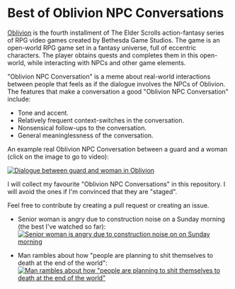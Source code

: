 Best of Oblivion NPC Conversations
==================================
[Oblivion] is the fourth installment of The Elder Scrolls action-fantasy series of RPG video games created by Bethesda Game Studios. The game is an open-world RPG game set in a fantasy universe, full of eccentric characters. The player obtains quests and completes them in this open-world, while interacting with NPCs and other game elements.

"Oblivion NPC Conversation" is a meme about real-world interactions between people that feels as if the dialogue involves the NPCs of Oblivion. The features that make a conversation a good "Oblivion NPC Conversation" include:

- Tone and accent.
- Relatively frequent context-switches in the conversation.
- Nonsensical follow-ups to the conversation.
- General meaninglessness of the conversation.

An example real Oblivion NPC Conversation between a guard and a woman (click on the image to go to video):

[![Dialogue between guard and woman in Oblivion](https://img.youtube.com/vi/odkmx8sDi1o/maxresdefault.jpg)](https://youtu.be/odkmx8sDi1o)

I will collect my favourite "Oblivion NPC Conversations" in this repository. I will avoid the ones if I'm convinced that they are "staged".

Feel free to contribute by creating a pull request or creating an issue.

- Senior woman is angry due to construction noise on a Sunday morning (the best I've watched so far):
  [![Senior woman is angry due to construction noise on on Sunday morning](https://img.youtube.com/vi/MXqWdtsFqsc/maxresdefault.jpg)](https://youtu.be/MXqWdtsFqsc)

- Man rambles about how "people are planning to shit themselves to death at the end of the world":
  [![Man rambles about how "people are planning to shit themselves to death at the end of the world"](https://img.youtube.com/vi/R4GlR6X4ljU/maxresdefault.jpg)](https://youtu.be/R4GlR6X4ljU)

[Oblivion]: https://elderscrolls.bethesda.net/en/oblivion
